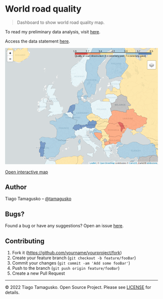 # World road quality

> Dashboard to show world road quality map.

To read my preliminary data analysis, visit [here](https://github.com/tamagusko/road-quality/blob/main/pages/analysis.md).

Access the data statement [here](https://github.com/tamagusko/road-quality/blob/main/pages/data.md).

![](img/miniature.png)

[Open interactive map](http://roadquality.tamagusko.com/)

## Author

Tiago Tamagusko – [@tamagusko](https://github.com/tamagusko)

## Bugs?

Found a bug or have any suggestions? Open an issue [here](https://github.com/tamagusko/road-quality/issues).

## Contributing

1. Fork it (<https://github.com/yourname/yourproject/fork>)
2. Create your feature branch (`git checkout -b feature/fooBar`)
3. Commit your changes (`git commit -am 'Add some fooBar'`)
4. Push to the branch (`git push origin feature/fooBar`)
5. Create a new Pull Request

---

© 2022 Tiago Tamagusko.
Open Source Project. Please see [LICENSE](https://github.com/tamagusko/road-quality/blob/main/LICENSE) for details.
